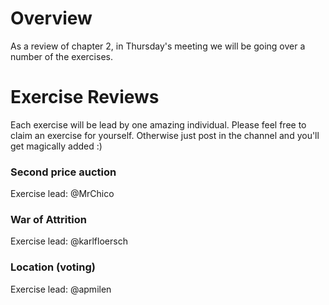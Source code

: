# Overview
As a review of chapter 2, in Thursday's meeting we will be going over a number of the exercises.

# Exercise Reviews
Each exercise will be lead by one amazing individual. Please feel free to claim an exercise for yourself.
Otherwise just post in the channel and you'll get magically added :) 

### Second price auction
Exercise lead: @MrChico

### War of Attrition
Exercise lead: @karlfloersch

### Location (voting)
Exercise lead: @apmilen
